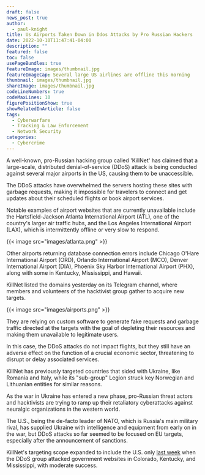 ```yaml
---
draft: false
news_post: true
author:
  - paul-knight
title: Us Airports Taken Down in Ddos Attacks by Pro Russian Hackers
date: 2022-10-10T11:47:41-04:00
description: ""
featured: false
toc: false
usePageBundles: true
featureImage: images/thumbnail.jpg
featureImageCap: Several large US airlines are offline this morning
thumbnail: images/thumbnail.jpg
shareImage: images/thumbnail.jpg
codeLineNumbers: true
codeMaxLines: 10
figurePositionShow: true
showRelatedInArticle: false
tags:
  - Cyberwarfare
  - Tracking & Law Enforcement
  - Network Security
categories:
  - Cybercrime
---
```


A well-known, pro-Russian hacking group called 'KillNet' has claimed that a large-scale, distributed denial-of-service (DDoS) attack is being conducted against several major airports in the US, causing them to be unaccessible. 

The DDoS attacks have overwhelmed the servers hosting these sites with garbage requests, making it impossible for travelers to connect and get updates about their scheduled flights or book airport services.

Notable examples of airport websites that are currently unavailable include the Hartsfield-Jackson Atlanta International Airport (ATL), one of the country's larger air traffic hubs, and the Los Angeles International Airport (LAX), which is intermittently offline or very slow to respond.

{{< image src="images/atlanta.png" >}}

Other airports returning database connection errors include Chicago O'Hare International Airport (ORD), Orlando International Airport (MCO), Denver International Airport (DIA), Phoenix Sky Harbor International Airport (PHX), along with some in Kentucky, Mississippi, and Hawaii.

KillNet listed the domains yesterday on its Telegram channel, where members and volunteers of the hacktivist group gather to acquire new targets.

{{< image src="images/airports.png" >}}

They are relying on custom software to generate fake requests and garbage traffic directed at the targets with the goal of depleting their resources and making them unavailable to legitimate users.

In this case, the DDoS attacks do not impact flights, but they still have an adverse effect on the function of a crucial economic sector, threatening to disrupt or delay associated services.

KillNet has previously targeted countries that sided with Ukraine, like Romania and Italy, while its "sub-group" Legion struck key Norwegian and Lithuanian entities for similar reasons.

As the war in Ukraine has entered a new phase, pro-Russian threat actors and hacktivists are trying to ramp up their retaliatory cyberattacks against neuralgic organizations in the western world.

The U.S., being the de-facto leader of NATO, which is Russia's main military rival, has supplied Ukraine with intelligence and equipment from early on in the war, but DDoS attacks so far seemed to be focused on EU targets, especially after the announcement of sanctions.

KillNet's targeting scope expanded to include the U.S. only [last week](https://edition.cnn.com/2022/10/05/politics/russian-hackers-state-government-websites/index.html) when the DDoS group attacked government websites in Colorado, Kentucky, and Mississippi, with moderate success.